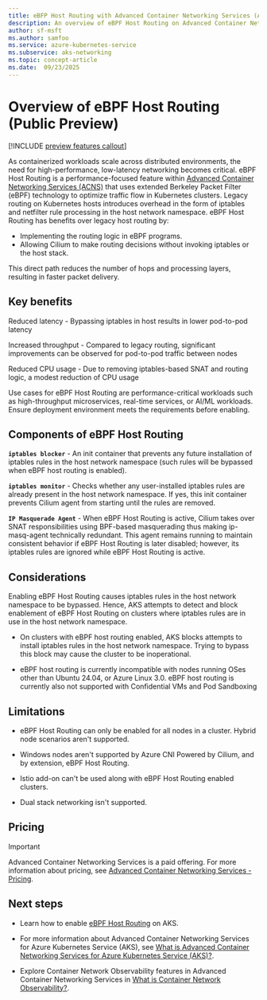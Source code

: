 ```yaml
---
title: eBFP Host Routing with Advanced Container Networking Services (ACNS)
description: An overview of eBPF Host Routing on Advanced Container Networking Services with Azure Kubernetes Service (AKS).
author: sf-msft
ms.author: samfoo
ms.service: azure-kubernetes-service
ms.subservice: aks-networking
ms.topic: concept-article
ms.date:  09/23/2025
---
```


# Overview of eBPF Host Routing (Public Preview)

[!INCLUDE [preview features callout](~/reusable-content/ce-skilling/azure/includes/aks/includes/preview/preview-callout.md)]

As containerized workloads scale across distributed environments, the need for high-performance, low-latency networking becomes critical. eBPF Host Routing is a performance-focused feature within [Advanced Container Networking Services (ACNS)](advanced-container-networking-services-overview.md) that uses extended Berkeley Packet Filter (eBPF) technology to optimize traffic flow in Kubernetes clusters. Legacy routing on Kubernetes hosts introduces overhead in the form of iptables and netfilter rule processing in the host network namespace. eBPF Host Routing has benefits over legacy host routing by:

 - Implementing the routing logic in eBPF programs.
 - Allowing Cilium to make routing decisions without invoking iptables or the host stack.

This direct path reduces the number of hops and processing layers, resulting in faster packet delivery.

## Key benefits

Reduced latency - Bypassing iptables in host results in lower pod-to-pod latency

Increased throughput - Compared to legacy routing, significant improvements can be observed for pod-to-pod traffic between nodes

Reduced CPU usage - Due to removing iptables-based SNAT and routing logic, a modest reduction of CPU usage

Use cases for eBPF Host Routing are performance-critical workloads such as high-throughput microservices, real-time services, or AI/ML workloads. Ensure deployment environment meets the requirements before enabling.

## Components of eBPF Host Routing

**`iptables blocker`** - An init container that prevents any future installation of iptables rules in the host network namespace (such rules will be bypassed when eBPF host routing is enabled).

**`iptables monitor`** - Checks whether any user-installed iptables rules are already present in the host network namespace. If yes, this init container prevents Cilium agent from starting until the rules are removed.

**`IP Masquerade Agent`** - When eBPF Host Routing is active, Cilium takes over SNAT responsibilities using BPF-based masquerading thus making ip-masq-agent technically redundant. This agent remains running to maintain consistent behavior if eBPF Host Routing is later disabled; however, its iptables rules are ignored while eBPF Host Routing is active.

## Considerations

Enabling eBPF Host Routing causes iptables rules in the host network namespace to be bypassed. Hence, AKS attempts to detect and block enablement of eBPF Host Routing on clusters where iptables rules are in use in the host network namespace.

 - On clusters with eBPF host routing enabled, AKS blocks attempts to install iptables rules in the host network namespace. Trying to bypass this block may cause the cluster to be inoperational.

 - eBPF host routing is currently incompatible with nodes running OSes other than Ubuntu 24.04, or Azure Linux 3.0. eBPF host routing is currently also not supported with Confidential VMs and Pod Sandboxing

## Limitations

 - eBPF Host Routing can only be enabled for all nodes in a cluster. Hybrid node scenarios aren't supported.

 - Windows nodes aren't supported by Azure CNI Powered by Cilium, and by extension, eBPF Host Routing.

 - Istio add-on can't be used along with eBPF Host Routing enabled clusters.

 - Dual stack networking isn't supported.

## Pricing

> [!IMPORTANT]
> Advanced Container Networking Services is a paid offering. For more information about pricing, see [Advanced Container Networking Services - Pricing](https://azure.microsoft.com/pricing/details/azure-container-networking-services/).

## Next steps

- Learn how to enable [eBPF Host Routing](./how-to-enable-ebpf-host-routing.md) on AKS.

- For more information about Advanced Container Networking Services for Azure Kubernetes Service (AKS), see [What is Advanced Container Networking Services for Azure Kubernetes Service (AKS)?](advanced-container-networking-services-overview.md).

- Explore Container Network Observability features in Advanced Container Networking Services in [What is Container Network Observability?](container-network-observability-metrics.md).
